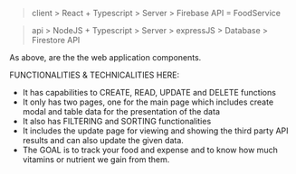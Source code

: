 > client
    > React + Typescript
    > Server
      > Firebase API = FoodService

> api
    > NodeJS + Typescript
    > Server
      > expressJS
    > Database
      > Firestore API

As above, are the the web application components.

FUNCTIONALITIES & TECHNICALITIES HERE: 
  - It has capabilities to CREATE, READ, UPDATE and DELETE functions
  - It only has two pages, one for the main page which includes create modal and table data for the presentation of the data
  - It also has FILTERING and SORTING functionalities
  - It includes the update page for viewing and showing the third party API results and can also update the given data.
  - The GOAL is to track your food and expense and to know how much vitamins or nutrient we gain from them.
